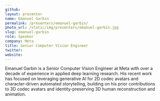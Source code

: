 ```yaml
---
github:
layout: presenter
name: Emanuel Garbin
permalink: /presenters/emanuel-garbin/
photo_url: /static/img/presenters/emanuel-garbin.jpg
slug: emanuel-garbin
role: Speaker
company: Meta
title: Senior Computer Vision Engineer
twitter:
website:
---
```


Emanuel Garbin is a Senior Computer Vision Engineer at Meta with over a decade of experience in applied deep learning research. His recent work has focused on leveraging generative AI for 2D codec avatars and character-driven automated storytelling, building on his prior contributions to 3D codec avatars and identity-preserving 3D human reconstruction and animation.
